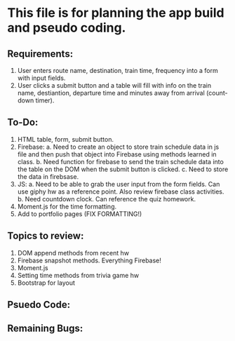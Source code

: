 # This file is for planning the app build and pseudo coding.

## Requirements:
1. User enters route name, destination, train time, frequency into a form with input fields.
2. User clicks a submit button and a table will fill with info on the train name, destiantion, departure time and minutes away from arrival (count-down timer).

## To-Do:
1. HTML table, form, submit button.
2. Firebase:
   a. Need to create an object to store train schedule data in js file and then push that object into Firebase using methods learned in class.
   b. Need function for firebase to send the train schedule data into the table on the DOM when the submit button is clicked.
   c. Need to store the data in firebsase.
3. JS:
   a. Need to be able to grab the user input from the form fields. Can use giphy hw as a reference point. Also review firebase class activities. 
   b. Need countdown clock. Can reference the quiz homework.
4. Moment.js for the time formatting.
5. Add to portfolio pages (FIX FORMATTING!)


## Topics to review:
  1. DOM append methods from recent hw
  2. Firebase snapshot methods. Everything Firebase!
  3. Moment.js
  4. Setting time methods from trivia game hw
  5. Bootstrap for layout

## Psuedo Code:


## Remaining Bugs:

